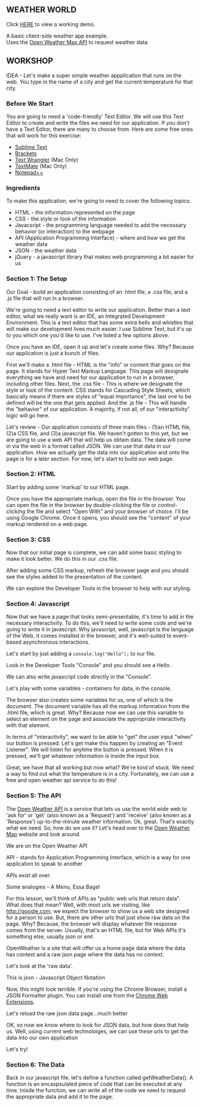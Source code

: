 WEATHER WORLD
-------------

Click [HERE](http://craigprotzel.github.io/weather-world) to view a working demo.

A basic client-side weather app example.  
Uses the [Open Weather Map API](http://openweathermap.org/api) to request weather data.

## WORKSHOP

IDEA - Let's make a super simple weather appplication that runs on the web. You type in the name of a city and get the current temperature for that city. 

### Before We Start
You are going to need a 'code-friendly' Text Editor. We will use this Text Editor to create and write the files we need for our application. If you don't have a Text Editor, there are many to choose from. Here are some free ones that will work for this exercise:
* [Sublime Text](http://www.sublimetext.com/2)
* [Brackets](http://brackets.io)
* [Text Wrangler](http://www.barebones.com/products/textwrangler/download.html) (Mac Only)
* [TextMate](http://macromates.com/) (Mac Only)
* [Notepad++](https://notepad-plus-plus.org/download/v6.9.1.html)

### Ingredients
To make this application, we're going to need to cover the following topics:
  * HTML - the information represented on the page
  * CSS - the style or look of the information
  * Javacsript - the programming language needed to add the necessary behavior (or interaction) to the webpage
  * API (Application Programming Interface) - where and how we get the weather data
  * JSON - the weather data
  * jQuery - a javascript library that makes web programming a bit easier for us

### Section 1: The Setup
Our Goal - build an application consisting of an .html file, a .css file, and a .js file that will run in a browser.

We're going to need a text editor to write our application. Better than a text editor, what we really want is an IDE, an Integrated Development Environment. This is a text editor that has some extra bells and whistles that will make our development lives much easier. I use Sublime Text, but it's up to you which one you'd like to use. I've listed a few options above.

Once you have an IDE, open it up and let's create some files. Why? Because our application is just a bunch of files.

First we'll make a .html file - HTML is the "info" or content that goes on the page. It stands for Hyper Text Markup Language. This page will designate everything we have and need for our application to run in a browser, including other files.
Next, the .css file - This is where we designate the style or look of the content. CSS stands for Cascading Style Sheets, which basically means if there are styles of "equal importance", the last one to be defined will be the one that gets applied.
And the .js file - This will handle the "behavior" of our application. A majority, if not all, of our "interactivity" logic will go here.

Let's review - Our application consists of three main files - (1)an HTML file, (2)a CSS file, and (3)a javascript file. We haven't gotten to this yet, but we are going to use a web API that will help us obtain data. The data will come in via the web in a format called JSON. We can use that data in our application. How we actually get the data into our application and onto the page is for a later section. For now, let's start to build our web page.

### Section 2: HTML
Start by adding some 'markup' to our HTML page. 

Once you have the appropriate markup, open the file in the browser. You can open the file in the browser by double-clicking the file or control-clicking the file and select "Open With" and your browser of choice. I'll be using Google Chrome. Once it opens, you should see the "content" of your markup rendered on a web page.


### Section 3: CSS
Now that our initial page is complete, we can add some basic styling to make it look better. We do this in our .css file.

After adding some CSS markup, refresh the browser page and you should see the styles added to the presentation of the content.

We can explore the Developer Tools in the browser to help with our styling.

### Section 4: Javascript
Now that we have a page that looks semi-presentable, it's time to add in the necessary interactivity. To do this, we'll need to write some code and we're going to write it in javascript. Why javascript, well, javascript is the language of the Web, it comes installed in the browser, and it's well-suited to event-based asynchronous interactions.

Let's start by just adding a ``console.log("Hello");`` to our file.

Look in the Developer Tools "Console" and you should see a Hello.

We can also write javascript code directly in the "Console".

Let's play with some variables - containers for data, in the console.

The browser also creates some variables for us, one of which is the document. The document variable has all the markup information from the .html file, which is great. Why? Because now we can use this variable to select an element on the page and associate the appropriate interactivity with that element.

In terms of "interactivity", we want to be able to "get" the user input "when" our button is pressed. Let's get make this happen by creating an "Event Listener". We will listen for anytime the button is pressed. When it is pressed, we'll get whatever information is inside the input box.

Great, we have that all working but now what? We're kind of stuck. We need a way to find out what the temperature is in a city. Fortunately, we can use a free and open weather api service to do this!

### Section 5: The API
The [Open Weather API](http://openweathermap.org/api) is a service that lets us use the world wide web to 'ask for' or 'get' (also known as a 'Request') and 'receive' (also known as a 'Response') up-to-the-minute weather information. Ok, great. That's exactly what we need. So, how do we use it? Let's head over to the [Open Weather Map](http://openweathermap.org) website and look around.  

We are on the Open Weather API

API - stands for Application Programming Interface, which is a way for one application to speak to another

APIs exist all over.

Some analogies - A Menu, Essa Bagel

For this lesson, we'll think of APIs as "public web urls that return data". What does that mean? Well, with most urls  we visiting, like http://google.com, we expect the browser to show us a web site designed for a person to use. But, there are other urls that just show raw data on the page. Why? Because, the browser will display whatever file response comes from the server. Usually, that's an HTML file, but for Web APIs it's something else, usually json or xml.

OpenWeather is a site that will offer us a home page data where the data has context and a raw json page where the data has no context.

Let's look at the 'raw data'.

This is json - Javascript Object Notation

Now, this might look terrible. If you're using the Chrome Browser, install a JSON Formatter plugin. You can install one from the [Chrome Web Extensions](https://chrome.google.com/webstore/category/extensions).

Let's reload the raw json data page...much better

OK, so now we know where to look for JSON data, but how does that help us. Well, using current web technoloiges, we can use these urls to get the data into our own application

Let's try!

### Section 6: The Data 
Back in our javascript file, let's define a function called getWeatherData(). A function is an encaspsulated piece of code that can be executed at any time. Inisde the function, we can write all of the code we need to request the appropriate data and add it to the page.

